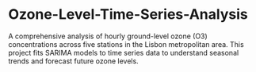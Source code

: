 # Ozone-Level-Time-Series-Analysis
A comprehensive analysis of hourly ground-level ozone (O3) concentrations across five stations in the Lisbon metropolitan area. This project fits SARIMA models to time series data to understand seasonal trends and forecast future ozone levels.
